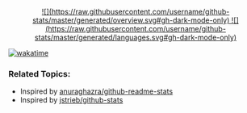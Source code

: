 <p align="center"><a href="https://github.com/jstrieb/github-stats">
  ![](https://raw.githubusercontent.com/username/github-stats/master/generated/overview.svg#gh-dark-mode-only)
</a>
<a href="https://github.com/jstrieb/github-stats">
  ![](https://raw.githubusercontent.com/username/github-stats/master/generated/languages.svg#gh-dark-mode-only)
</a></p>

[![wakatime](https://wakatime.com/badge/user/1fe83b0e-b8e7-4414-ad72-b2d87bb7d83d.svg)](https://wakatime.com/@1fe83b0e-b8e7-4414-ad72-b2d87bb7d83d)

### Related Topics:
- Inspired by [anuraghazra/github-readme-stats](https://github.com/anuraghazra/github-readme-stats)
- Inspired by [jstrieb/github-stats](https://github.com/jstrieb/github-stats)

